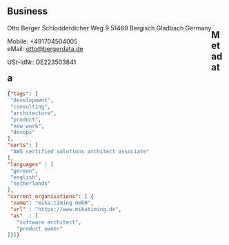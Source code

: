 ## Business
<div style="float: left;min-width: 60%">
Otto Berger  
Schlodderdicher Weg 9  
51469 Bergisch Gladbach  
Germany

Mobile: +491704504005  
eMail:  [otto@bergerdata.de](mailto:otto@bergerdata.de)

USt-IdNr: DE223503841
</div>

## Metadata

```JSON
{"tags": [
 "development",
 "consulting",
 "architecture",
 "product",
 "new work",
 "devops"
],
"certs": [
 "AWS certified solutions architect associate"
],
"languages" : [
 "german",
 "english",
 "netherlands"
], 
"current_organisations": [ {
 "name": "mika:timing GmbH",
 "url" : "https://www.mikatiming.de",
 "as"  : [
   "software architect",
   "product owner"
]}]}
```